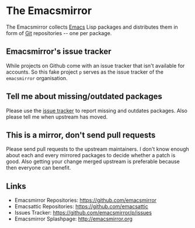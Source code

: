 The Emacsmirror
===============

The Emacsmirror collects [Emacs][emacs] Lisp packages and distributes
them in form of [Git][git] repositories -- one per package.

Emacsmirror's issue tracker
---------------------------

While projects on Github come with an issue tracker that isn't
available for accounts. So this fake project `p` serves as the issue
tracker of the `emacsmirror` organisation.

Tell me about missing/outdated packages
---------------------------------------

Please use the [issue tracker][issues] to report missing and outdates
packages.  Also please tell me when upstream has moved.

This is a mirror, don't send pull requests
------------------------------------------

Please send pull requests to the upstream maintainers.  I don't know
enough about each and every mirrored packages to decide whether a
patch is good.  Also getting your change merged upstream is preferable
because then everyone can benefit.

Links
-----

* Emacsmirror Repositories: https://github.com/emacsmirror
* Emacsattic Repositories:  https://github.com/emacsattic
* Issues Tracker:           https://github.com/emacsmirror/p/issues
* Emacsmirror Splashpage:   http://emacsmirror.org

[emacs]: http://www.gnu.org/software/emacs/emacs.html
[git]: http://git-scm.com
[issues]: https://github.com/emacsmirror/p/issues
